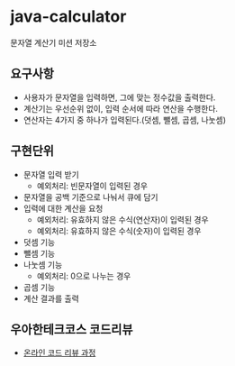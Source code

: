 # java-calculator
문자열 계산기 미션 저장소

## 요구사항
 - 사용자가 문자열을 입력하면, 그에 맞는 정수값을 출력한다.
 - 계산기는 우선순위 없이, 입력 순서에 따라 연산을 수행한다.
 - 연산자는 4가지 중 하나가 입력된다.(덧셈, 뺄셈, 곱셈, 나눗셈)
 
## 구현단위
 - 문자열 입력 받기
    - 예외처리: 빈문자열이 입력된 경우
 - 문자열을 공백 기준으로 나눠서 큐에 담기
 - 입력에 대한 계산을 요청
     - 예외처리: 유효하지 않은 수식(연산자)이 입력된 경우
     - 예외처리: 유효하지 않은 수식(숫자)이 입력된 경우
 - 덧셈 기능
 - 뺄셈 기능
 - 나눗셈 기능
    - 예외처리: 0으로 나누는 경우
 - 곱셈 기능
 - 계산 결과를 출력
 

## 우아한테크코스 코드리뷰
* [온라인 코드 리뷰 과정](https://github.com/woowacourse/woowacourse-docs/blob/master/maincourse/README.md)